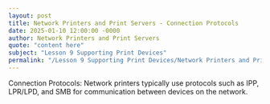 ```yaml
---
layout: post
title: Network Printers and Print Servers - Connection Protocols
date: 2025-01-10 12:00:00 -0000
author: Network Printers and Print Servers
quote: "content here"
subject: "Lesson 9 Supporting Print Devices"
permalink: "/Lesson 9 Supporting Print Devices/Network Printers and Print Servers/Network Printers and Print Servers - Connection Protocols"
---
```


Connection Protocols: Network printers typically use protocols such as IPP, LPR/LPD, and SMB for communication between devices on the network.
